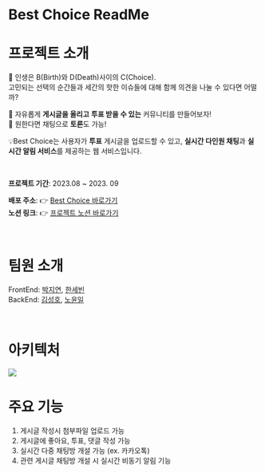 # Best Choice ReadMe

# 프로젝트 소개
<p> 💭 인생은 B(Birth)와 D(Death)사이의 C(Choice). <br />
고민되는 선택의 순간들과 세간의 핫한 이슈들에 대해 함께 의견을 나눌 수 있다면 어떨까?
  
💬 자유롭게 <b>게시글을 올리고</b> <b>투표 받을 수 있는</b> 커뮤니티를 만들어보자! <br />
💬 원한다면 채팅으로 <b>토론</b>도 가능! </p>

💡Best Choice는 사용자가 <b>투표</b> 게시글을 업로드할 수 있고, <b>실시간 다인원 채팅</b>과 <b>실시간 알림 서비스</b>를 제공하는 웹 서비스입니다. 

<br />
   
**프로젝트 기간**: 2023.08 ~ 2023. 09

**배포 주소**: 👉 <a href=https://best-choice-steel.vercel.app/> Best Choice 바로가기 </a> <br />
**노션 링크**: 👉 <a href=https://www.notion.so/24f4076f1800490886cd4e68fcb4ee52> 프로젝트 노션 바로가기 </a>

<br />

# 팀원 소개
FrontEnd: [박지연](https://github.com/j2yn34), [한세빈](https://github.com/Hansebin) <br />
BackEnd: [김성호](https://github.com/kimsungho93), [노윤일](https://github.com/nohyoonil)

<br />

# 아키텍처
<img src=https://github.com/winnow-2023/best-choice-fe/assets/142189987/b3143f83-9f07-4b6b-921a-741effd6329a>

<br />

# 주요 기능
  1. 게시글 작성시 첨부파일 업로드 가능
  2. 게시글에 좋아요, 투표, 댓글 작성 가능
  3. 실시간 다중 채팅방 개설 가능 (ex. 카카오톡)
  4. 관련 게시글 채팅방 개설 시 실시간 비동기 알림 기능
